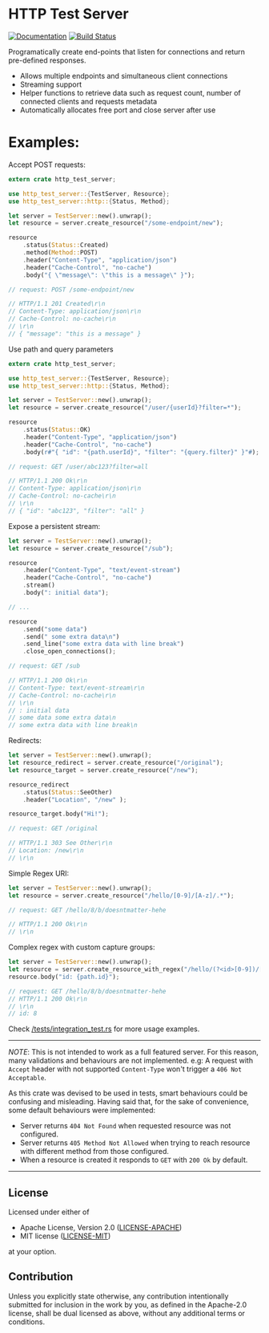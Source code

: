 # HTTP Test Server

[![Documentation](https://docs.rs/http-test-server/badge.svg)](https://docs.rs/http-test-server/) [![Build Status](https://github.com/viniciusgerevini/http-test-server/actions/workflows/rust.yml/badge.svg)](https://github.com/viniciusgerevini/http-test-server/actions/workflows/rust.yml)

Programatically create end-points that listen for connections and return pre-defined responses.

- Allows multiple endpoints and simultaneous client connections
- Streaming support
- Helper functions to retrieve data such as request count, number of connected clients and
requests metadata
- Automatically allocates free port and close server after use

# Examples:

Accept POST requests:
```rust
extern crate http_test_server;

use http_test_server::{TestServer, Resource};
use http_test_server::http::{Status, Method};

let server = TestServer::new().unwrap();
let resource = server.create_resource("/some-endpoint/new");

resource
    .status(Status::Created)
    .method(Method::POST)
    .header("Content-Type", "application/json")
    .header("Cache-Control", "no-cache")
    .body("{ \"message\": \"this is a message\" }");

// request: POST /some-endpoint/new

// HTTP/1.1 201 Created\r\n
// Content-Type: application/json\r\n
// Cache-Control: no-cache\r\n
// \r\n
// { "message": "this is a message" }
```

Use path and query parameters
```rust
extern crate http_test_server;

use http_test_server::{TestServer, Resource};
use http_test_server::http::{Status, Method};

let server = TestServer::new().unwrap();
let resource = server.create_resource("/user/{userId}?filter=*");

resource
    .status(Status::OK)
    .header("Content-Type", "application/json")
    .header("Cache-Control", "no-cache")
    .body(r#"{ "id": "{path.userId}", "filter": "{query.filter}" }"#);

// request: GET /user/abc123?filter=all

// HTTP/1.1 200 Ok\r\n
// Content-Type: application/json\r\n
// Cache-Control: no-cache\r\n
// \r\n
// { "id": "abc123", "filter": "all" }
```

Expose a persistent stream:
```rust
let server = TestServer::new().unwrap();
let resource = server.create_resource("/sub");

resource
    .header("Content-Type", "text/event-stream")
    .header("Cache-Control", "no-cache")
    .stream()
    .body(": initial data");

// ...

resource
    .send("some data")
    .send(" some extra data\n")
    .send_line("some extra data with line break")
    .close_open_connections();

// request: GET /sub

// HTTP/1.1 200 Ok\r\n
// Content-Type: text/event-stream\r\n
// Cache-Control: no-cache\r\n
// \r\n
// : initial data
// some data some extra data\n
// some extra data with line break\n
```

Redirects:
```rust
let server = TestServer::new().unwrap();
let resource_redirect = server.create_resource("/original");
let resource_target = server.create_resource("/new");

resource_redirect
    .status(Status::SeeOther)
    .header("Location", "/new" );

resource_target.body("Hi!");

// request: GET /original

// HTTP/1.1 303 See Other\r\n
// Location: /new\r\n
// \r\n
```

Simple Regex URI:

```rust
let server = TestServer::new().unwrap();
let resource = server.create_resource("/hello/[0-9]/[A-z]/.*");

// request: GET /hello/8/b/doesntmatter-hehe

// HTTP/1.1 200 Ok\r\n
// \r\n

```
Complex regex with custom capture groups:

```rust
let server = TestServer::new().unwrap();
let resource = server.create_resource_with_regex("/hello/(?<id>[0-9])/[A-z]/.*");
resource.body("id: {path.id}");

// request: GET /hello/8/b/doesntmatter-hehe
// HTTP/1.1 200 Ok\r\n
// \r\n
// id: 8

```


Check  [/tests/integration_test.rs](tests/integration_test.rs) for more usage examples.

---
*NOTE*: This is not intended to work as a full featured server. For this reason, many validations
and behaviours are not implemented. e.g: A request with `Accept` header with not supported
`Content-Type` won't trigger a `406 Not Acceptable`.

As this crate was devised to be used in tests, smart behaviours could be confusing and misleading. Having said that, for the sake of convenience, some default behaviours were implemented:

- Server returns `404 Not Found` when requested resource was not configured.
- Server returns `405 Method Not Allowed` when trying to reach resource with different method from those configured.
- When a resource is created it responds to `GET` with `200 Ok` by default.
---

## License

Licensed under either of

 * Apache License, Version 2.0
   ([LICENSE-APACHE](LICENSE-APACHE))
 * MIT license
   ([LICENSE-MIT](LICENSE-MIT))

at your option.

## Contribution

Unless you explicitly state otherwise, any contribution intentionally submitted
for inclusion in the work by you, as defined in the Apache-2.0 license, shall be
dual licensed as above, without any additional terms or conditions.
